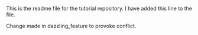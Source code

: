 This is the readme file for the tutorial repository. 
I have added this line to the file.

Change made in dazzling_feature to provoke conflict.
